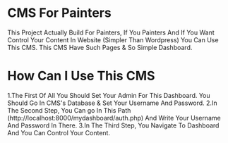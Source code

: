 # CMS For Painters
This Project Actually Build For Painters, If You Painters And If You Want Control Your Content In Website (Simpler Than Wordpress) You Can Use This CMS.
This CMS Have Such Pages & So Simple Dashboard.
# How Can I Use This CMS
1.The First Of All You Should Set Your Admin For This Dashboard.
You Should Go In CMS's Database & Set Your Username And Password.
2.In The Second Step, You Can go In This Path (http://localhost:8000/mydashboard/auth.php) And Write Your Username And Password In There.
3.In The Third Step, You Navigate To Dashboard And You Can Control Your Content.